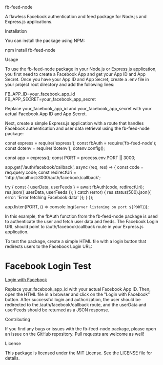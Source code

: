 fb-feed-node

A flawless Facebook authentication and feed package for Node.js and Express.js applications.

Installation

You can install the package using NPM:

npm install fb-feed-node

Usage

To use the fb-feed-node package in your Node.js or Express.js application, you first need to create a Facebook App and get your App ID and App Secret. Once you have your App ID and App Secret, create a .env file in your project root directory and add the following lines:

FB_APP_ID=your_facebook_app_id
FB_APP_SECRET=your_facebook_app_secret

Replace your_facebook_app_id and your_facebook_app_secret with your actual Facebook App ID and App Secret.

Next, create a simple Express.js application with a route that handles Facebook authentication and user data retrieval using the fb-feed-node package:

const express = require('express');
const fbAuth = require('fb-feed-node');
const dotenv = require('dotenv');
dotenv.config();

const app = express();
const PORT = process.env.PORT || 3000;

app.get('/auth/facebook/callback', async (req, res) => {
  const code = req.query.code;
  const redirectUri = 'http://localhost:3000/auth/facebook/callback';

  try {
    const { userData, userFeeds } = await fbAuth(code, redirectUri);
    res.json({ userData, userFeeds });
  } catch (error) {
    res.status(500).json({ error: 'Error fetching Facebook data' });
  }
});

app.listen(PORT, () => console.log(`Server listening on port ${PORT}`));

In this example, the fbAuth function from the fb-feed-node package is used to authenticate the user and fetch user data and feeds. The Facebook Login URL should point to /auth/facebook/callback route in your Express.js application.

To test the package, create a simple HTML file with a login button that redirects users to the Facebook Login URL:

<!DOCTYPE html>
<html lang="en">
<head>
  <meta charset="UTF-8">
  <meta name="viewport" content="width=device-width, initial-scale=1.0">
  <title>Facebook Login Test</title>
</head>
<body>
  <h1>Facebook Login Test</h1>
  <a href="https://www.facebook.com/v13.0/dialog/oauth?client_id=your_facebook_app_id&redirect_uri=http://localhost:3000/auth/facebook/callback&scope=email,public_profile,user_posts">Login with Facebook</a>
</body>
</html>

Replace your_facebook_app_id with your actual Facebook App ID. Then, open the HTML file in a browser and click on the "Login with Facebook" button. After successful login and authorization, the user should be redirected to the /auth/facebook/callback route, and the userData and userFeeds should be returned as a JSON response.

Contributing

If you find any bugs or issues with the fb-feed-node package, please open an issue on the GitHub repository. Pull requests are welcome as well!

License

This package is licensed under the MIT License. See the LICENSE file for details.
